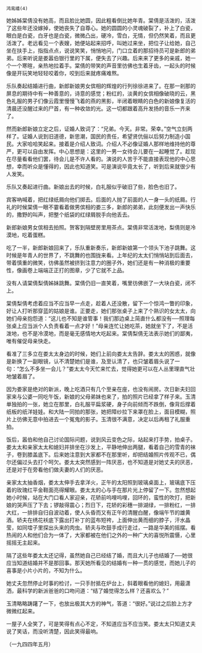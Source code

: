     鸿鸾禧(4) 

   她姊姊棠倩没有她高，而且脸比她圆，因此粗看倒比她年青。棠倩是活泼的，活泼了这些年还没嫁掉，使她丧失了自尊心。她的圆圆的小灵魂破裂了，补上了白瓷，眼白是白瓷，白牙也是白瓷，微微凸出，硬冷，雪白，无情，但仍然笑着，而且更活泼了。老远看见一个表嫂，她便站起来招呼，叫她过来坐，把位子让给她，自己坐在扶手上，指指点点，说说笑笑，悄悄地问，门口立着的那招待员可是新郎的弟弟。后来听说是娄嚣伯银行里的下属，便失去了兴趣。后来来了更多的亲戚，她一个一个寒暄，亲热地拉着手。棠倩的带笑的声音里彷佛也生着牙齿，一起头的时候像是开玩笑地轻轻咬着你，咬到后来就疼痛难熬。

   乐队奏起结婚进行曲，新郎新娘男女傧相的辉煌的行列徐徐进来了。在那一剎那的屏息的期待中有一种善意的，诗意的感觉；粉红的，淡黄的女傧相像破晓的云，黑色礼服的男子们像云霞里慢慢飞着的燕的黑影，半闭着眼睛的白色的新娘像复活的清晨还没醒过来的尸首，有一种收敛的光。这一切都跟着高升发扬的音乐一齐来了。

   然而新郎新娘立定之后，证婚人致词了：“兄弟。今天。非常。荣幸。”空气立刻两样了。证婚人说到旧道德，新思潮，国民的责任，希望贤伉俪以后努力制造小国民。大家哈哈笑起来。接着是介绍人致词。介绍人不必像证婚人那样地维持他的尊严，更可以自由发挥。中心思想是：这里的一男一女待会儿要在一起睡觉了。趁现在尽量看看他们罢，待会儿是不许人看的。演说的人苦于不能直接表现他的中心思想，幸而听众是懂得的，因此也知道笑。可是演说毕竟太长了，听到后来就很少有人发笑。

   乐队又奏起进行曲。新娘出去的时候，白礼服似乎破旧了些，脸色也旧了。

   宾客吶喊着，把红绿纸屑向他们掷去。后面的人抛了前面的人一身一头的纸屑。行礼的时候棠倩一眼不霎看着做男傧相的娄三多，新郎的弟弟，此刻便发出一声快乐的，撒野的叫声，把整个纸袋的红绿屑脱手向他丢去。

   新郎新娘男女傧相去拍照。贺客到隔壁房里用茶点。棠倩非常活泼地，梨倩则是冷漠地，吃着蛋糕。

   吃了一半，新郎新娘回来了，乐队重新奏乐，新郎新娘第一个领头下池子跳舞。这时候是年青人的世界了，不跳舞的也围拢来看。上年纪的太太们悄悄站到后面去，带着慎重的微笑，彷佛虽然被挤到注意力的圈子外，她们还是有一种消极的重要性，像画卷上端端正正打的图章，少了它就不上品。

   没有人请棠倩梨倩姊妹跳舞。棠倩仍旧一直笑着，嘴里彷佛嵌了一大块白瓷，闭不上。

   棠倩梨倩考虑着应当不应当早一点走，趁着人还没散，留下一个惊鸿一瞥的印象，好让人打听那穿蓝的姑娘是谁。正要走，她们那张桌子上来了个熟识的女太太，向她们母亲抱怨道：“这儿也不知是谁管事！我们那边桌上简直什么都没有──照理每张桌上应当派个人负责看着一点才好！”母亲连忙让她吃茶，她就坐下了，不是活泼地，也不是冷漠地，而是毫无感情地大吃起来。棠倩梨倩无法表示她们的鄙夷，唯有催促母亲快走。

   看准了三多立在娄太太身边的时候，她们上前向娄太太告辞。娄太太的困惑，就像是新换了一副眼镜，认不清楚她们是谁，及至认清了，也只皱着眉头说了一句：“怎么不多坐一会儿？”娄太太今天忙来忙去，觉得她更可以在人丛里理直气壮地皱着眉了。

   因为娄家是绝对的新派，晚上吃酒只有几个至亲在座，也没有闹房。次日新夫妇回家来与公婆一同吃午饭，新娘的父母弟妹也来了，拍的照片已经拿了样子来。玉清单独拍的一张，她立在那里，白礼服平扁浆硬，身子向前倾而不跌倒，像背后撑着纸板的纸洋娃娃。和大陆一同拍的那张，她把障纱拉下来罩在脸上，面目模糊，照片上彷佛无意中拍进去一个冤鬼的影子。玉清很不满意，决定以后再租了礼服重拍。

   饭后，嚣伯和他自己讨论国际问题，说到风云变色之际，站起来打手势，拍桌子。娄太太和亲家太太和媳妇并排坐在沙发上，平静地伸出两腿，看着自己的雪青的袜子，卷到膝盖底下。后来她注意到大家都不在那里听，却把结婚照片传观不已，偶尔还偏过头去打个呵欠。娄太太突然感到一阵厌恶，也不知道是对她丈夫的厌恶，还是对于在旁看他们做夫妻的人们的厌恶。

   亲家太太抽香烟，娄太太伸手去拿洋火，正午的太阳照到玻璃桌面上，玻璃底下压着的玫瑰红平金鞋面亮得耀眼。娄太太的心与手在那片光上停留了一下。忽然想起她小时候，站在大门口看人家迎亲，花轿前呜哩呜哩，回环的，蛮性的吹打，把新娘的哭声压了下去；锣敲得震心；烈日下，花轿的彩穗一排湖绿，一排粉红，一排大红，一排排自归自波动着，使人头昏而又有正午的清醒白醒，像端午节的雄黄酒。轿夫在绣花袄底下露出打补丁的蓝布短袴，上面伸出黄而细的脖子，汗水晶莹，如同墵子里探出头来的肉虫。轿夫与吹鼓手成行走过，一路是华美的摇摆。看热闹的人和他们合为一体了，大家都被在他们之外的一种广大的喜悦所震慑，心里摇摇无主起来。

   隔了这些年娄太太还记得，虽然她自己已经结了婚，而且大儿子也结婚了──她很应当知道结婚并不是那回事。那天她所看见的结婚有一种一贯的感觉，而她儿子的喜事是小片小片的，不知为什么。

   她丈夫忽然停止时事的检讨，一只手肘抵在炉台上，斜着眼看他的媳妇，用最潇洒，最科学的新派爸爸的口吻问道：“结了婚觉得怎么样？还喜欢么？”

   玉清略略踌躇了一下，也放出极其大方的神气，答道：“很好。”说过之后脸上方才微微红起来。

   一屋子人全笑了，可是笑得有点心不定，不知道应当不应当笑。娄太太只知道丈夫说了笑话，而没听清楚，因此笑得最响。

   （一九四四年五月）

